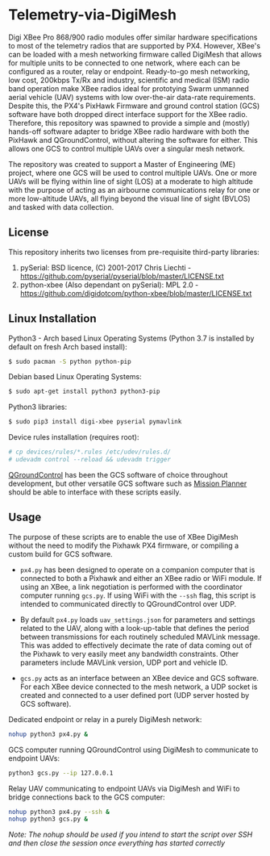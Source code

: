 # Telemetry-via-DigiMesh
Digi XBee Pro 868/900 radio modules offer similar hardware specifications to most of the telemetry radios that are supported by PX4.  However, XBee's can be loaded with a mesh networking firmware called DigiMesh that allows for multiple units to be connected to one network, where each can be configured as a router, relay or endpoint.  Ready-to-go mesh networking, low cost, 200kbps Tx/Rx and industry, scientific and medical (ISM) radio band operation make XBee radios ideal for prototying Swarm unmanned aerial vehicle (UAV) systems with low over-the-air data-rate requirements.  Despite this, the PX4's PixHawk Firmware and ground control station (GCS) software have both dropped direct interface support for the XBee radio.  Therefore, this repository was spawned to provide a simple and (mostly) hands-off software adapter to bridge XBee radio hardware with both the PixHawk and QGroundControl, without altering the software for either.  This allows one GCS to control multiple UAVs over a singular mesh network. 


The repository was created to support a Master of Engineering (ME) project, where one GCS will be used to control multiple UAVs.  One or more UAVs will be flying within line of sight (LOS) at a moderate to high altitude with the purpose of acting as an airbourne communications relay for one or more low-altitude UAVs, all flying beyond the visual line of sight (BVLOS) and tasked with data collection.

## License
This repository inherits two licenses from pre-requisite third-party libraries:

1. pySerial: BSD licence, (C) 2001-2017 Chris Liechti - 
https://github.com/pyserial/pyserial/blob/master/LICENSE.txt
2. python-xbee (Also dependant on pySerial): MPL 2.0 - https://github.com/digidotcom/python-xbee/blob/master/LICENSE.txt

## Linux Installation
Python3 - Arch based Linux Operating Systems (Python 3.7 is installed by default on fresh Arch based install):

```bash
$ sudo pacman -S python python-pip
```

Debian based Linux Operating Systems:

```bash
$ sudo apt-get install python3 python3-pip
```

Python3 libraries:

```bash
$ sudo pip3 install digi-xbee pyserial pymavlink
```

Device rules installation (requires root):

```bash
# cp devices/rules/*.rules /etc/udev/rules.d/
# udevadm control --reload && udevadm trigger
```

[QGroundControl](https://github.com/mavlink/qgroundcontrol) has been the GCS software of choice 
throughout development, but other versatile GCS software such as [Mission Planner](https://github.com/ArduPilot/MissionPlanner)
should be able to interface with these scripts easily.

## Usage
The purpose of these scripts are to enable the use of XBee DigiMesh without the need to 
modify the Pixhawk PX4 firmware, or compiling a custom build for GCS software.  

* ```px4.py``` has been designed to operate on a companion computer that is connected to
both a Pixhawk and either an XBee radio or WiFi module.  If using an XBee, a link negotiation is performed with
the coordinator computer running ```gcs.py```.  If using WiFi with the ```--ssh``` flag, this script is 
intended to communicated directly to QGroundControl over UDP.

* By default ```px4.py``` loads  ```uav_settings.json``` for parameters and settings related to the UAV, along with
a look-up-table that defines the period between transmissions for each routinely scheduled MAVLink message.  This was added
to effectively decimate the rate of data coming out of the Pixhawk to very easily meet any bandwidth constraints.  Other 
parameters include MAVLink version, UDP port and vehicle ID.

* ```gcs.py``` acts as an interface between an XBee device and GCS software.  For each
XBee device connected to the mesh network, a UDP socket is created and connected to a user 
defined port (UDP server hosted by GCS software).

Dedicated endpoint or relay in a purely DigiMesh network:
```bash
nohup python3 px4.py &
```

GCS computer running QGroundControl using DigiMesh to communicate to endpoint UAVs:
```bash
python3 gcs.py --ip 127.0.0.1
```

Relay UAV communicating to endpoint UAVs via DigiMesh and WiFi to bridge connections back to the GCS computer:
```bash
nohup python3 px4.py --ssh &
nohup python3 gcs.py &
```

*Note: The nohup should be used if you intend to start the script over SSH and then close the session once everything has started correctly* 
